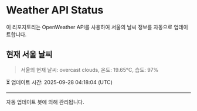 
# Weather API Status

이 리포지토리는 OpenWeather API를 사용하여 서울의 날씨 정보를 자동으로 업데이트합니다.

## 현재 서울 날씨
> 서울의 현재 날씨: overcast clouds, 온도: 19.65°C, 습도: 97%

⏳ 업데이트 시간: 2025-09-28 04:18:04 (UTC)

---
자동 업데이트 봇에 의해 관리됩니다.
